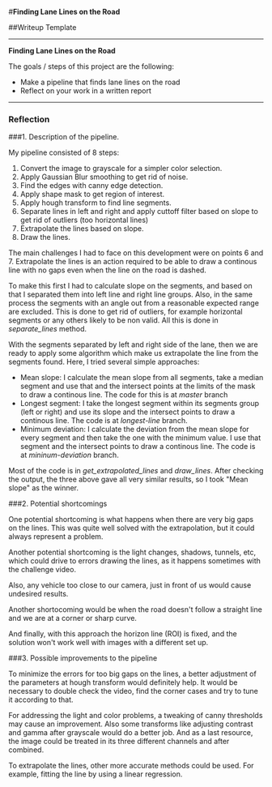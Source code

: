 #**Finding Lane Lines on the Road** 

##Writeup Template

---

**Finding Lane Lines on the Road**

The goals / steps of this project are the following:
* Make a pipeline that finds lane lines on the road
* Reflect on your work in a written report


[//]: # (Image References)

[image1]: ./examples/grayscale.jpg "Grayscale"

---

### Reflection

###1. Description of the pipeline.

My pipeline consisted of 8 steps:

1. Convert the image to grayscale for a simpler color selection.
2. Apply Gaussian Blur smoothing to get rid of noise.
3. Find the edges with canny edge detection.
4. Apply shape mask to get region of interest.
5. Apply hough transform to find line segments.
6. Separate lines in left and right and apply cuttoff filter based on slope to get rid of outliers (too horizontal lines)
7. Extrapolate the lines based on slope.
8. Draw the lines.

The main challenges I had to face on this development were on points 6 and 7. Extrapolate the lines is an action required to be able to draw a continous line with no gaps even when the line on the road is dashed.

To make this first I had to calculate slope on the segments, and based on that I separated them into left line and right line groups. Also, in the same process the segments with an angle out from a reasonable expected range are excluded. This is done to get rid of outliers, for example horizontal segments or any others likely to be non valid. All this is done in *separate_lines* method.

With the segments separated by left and right side of the lane, then we are ready to apply some algorithm which make us extrapolate the line from the segments found. Here, I tried several simple approaches:
* Mean slope: I calculate the mean slope from all segments, take a median segment and use that and the intersect points at the limits of the mask to draw a continous line. The code for this is at *master* branch
* Longest segment: I take the longest segment within its segments group (left or right) and use its slope and the intersect points to draw a continous line. The code is at *longest-line* branch.
* Minimum deviation: I calculate the deviation from the mean slope for every segment and then take the one with the minimum value. I use that segment and the intersect points to draw a continous line. The code is at *mininum-deviation* branch.

Most of the code is in *get_extrapolated_lines* and *draw_lines*. After checking the output, the three above gave all very similar results, so I took "Mean slope" as the winner. 

###2. Potential shortcomings

One potential shortcoming is what happens when there are very big gaps on the lines. This was quite well solved with the extrapolation, but it could always represent a problem.

Another potential shortcoming is the light changes, shadows, tunnels, etc, which could drive to errors drawing the lines, as it happens sometimes with the challenge video.

Also, any vehicle too close to our camera, just in front of us would cause undesired results.

Another shortocoming would be when the road doesn't follow a straight line and we are at a corner or sharp curve.

And finally, with this approach the horizon line (ROI) is fixed, and the solution won't work well with images with a different set up.

###3. Possible improvements to the pipeline

To minimize the errors for too big gaps on the lines, a better adjustment of the parameters at hough transform would definitely help. It would be necessary to double check the video, find the corner cases and try to tune it according to that.

For addressing the light and color problems, a tweaking of canny thresholds may cause an improvement. Also some transforms like adjusting contrast and gamma after grayscale would do a better job. And as a last resource, the image could be treated in its three different channels and after combined.

To extrapolate the lines, other more accurate methods could be used. For example, fitting the line by using a linear regression.
